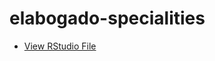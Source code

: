 # elabogado-specialities
- [View RStudio File](https://github.com/jordi-puig/elabogado-specialities/blob/main/specialities-association.html)
